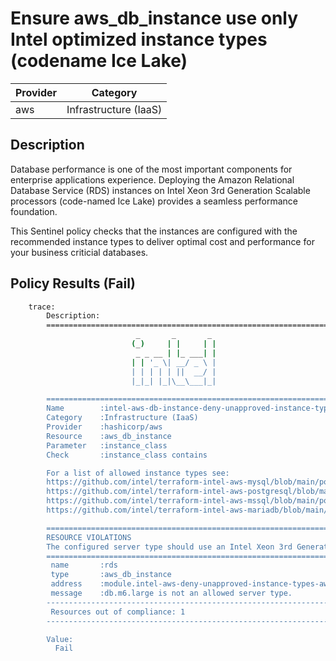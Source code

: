 # Ensure aws_db_instance use only Intel optimized instance types (codename Ice Lake)

| Provider            | Category                 |
|---------------------|--------------------------|
| aws                 | Infrastructure (IaaS)    |

## Description

Database performance is one of the most important components for enterprise applications experience. Deploying the Amazon Relational Database Service (RDS) instances on Intel Xeon 3rd Generation Scalable processors (code-named Ice Lake) provides a seamless performance foundation.

This Sentinel policy checks that the instances are configured with the recommended instance types to deliver optimal cost and performance for your business criticial databases.

## Policy Results (Fail)

```bash
    trace:
        Description:
        ========================================================================
                            _       _       _
                           (_)     | |     | |
                            _ _ __ | |_ ___| |
                           | | '_ \| __/ _ \ |
                           | | | | | ||  __/ |
                           |_|_| |_|\__\___|_|

        ========================================================================
        Name        :intel-aws-db-instance-deny-unapproved-instance-types.sentinel
        Category    :Infrastructure (IaaS)
        Provider    :hashicorp/aws
        Resource    :aws_db_instance
        Parameter   :instance_class
        Check       :instance_class contains

        For a list of allowed instance types see:
        https://github.com/intel/terraform-intel-aws-mysql/blob/main/policies.md
        https://github.com/intel/terraform-intel-aws-postgresql/blob/main/policies.md
        https://github.com/intel/terraform-intel-aws-mssql/blob/main/policies.md
        https://github.com/intel/terraform-intel-aws-mariadb/blob/main/policies.md

        ========================================================================
        RESOURCE VIOLATIONS
        The configured server type should use an Intel Xeon 3rd Generation Scalable processor (code-named Ice Lake)
        ========================================================================
         name       :rds
         type       :aws_db_instance
         address    :module.intel-aws-deny-unapproved-instance-types-aws-db-instance.aws_db_instance.rds
         message    :db.m6.large is not an allowed server type.
        ------------------------------------------------------------------------
         Resources out of compliance: 1
        ------------------------------------------------------------------------

        Value:
          Fail
```
